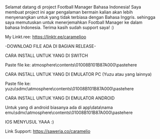 Selamat datang di project Football Manager Bahasa Indonesia! Saya membuat project ini agar pengalaman bermain kalian akan lebih menyenangkan untuk yang tidak terbiasa dengan Bahasa Inggris. sehingga saya memutuskan untuk menerjemahkan Football Manager ke dalam bahasa Indonesia. Terima kasih sudah support saya! :)

My Linkt.ree: https://linktr.ee/caramelioo

-DOWNLOAD FILE ADA DI BAGIAN RELEASE-

CARA INSTALL UNTUK YANG DI SWITCH

Paste file ke: atmosphere\contents\01008B101B87A000\pastehere

CARA INSTALL UNTUK YANG DI EMULATOR PC (Yuzu atau yang lainnya)

Paste file ke: yuzu\sdmc\atmosphere\contents\01008B101B87A000\pastehere

CARA INSTALL UNTUK YANG DI EMULATOR ANDROID

Untuk yang di android biasanya ada di app\data\nama emu\sdmc\atmosphere\contents\01008B101B87A000\pastehere

IOS MENYUSUL YAAA :)

Link Support: https://saweria.co/caramelio
